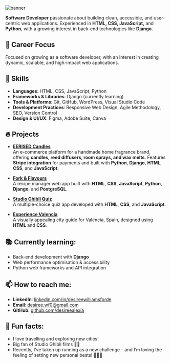![banner](https://github.com/desireealexia/desireealexia/assets/130295888/fa432496-0600-41c6-ba79-b8885b60be28)

**Software Developer** passionate about building clean, accessible, and user-centric web applications. Experienced in **HTML, CSS, JavaScript,** and **Python**, with a growing interest in back-end technologies like **Django**.

## 💼 Career Focus
Focused on growing as a software developer, with an interest in creating dynamic, scalable, and high-impact web applications.

## 🚀 Skills
- **Languages**: HTML, CSS, JavaScript, Python 
- **Frameworks & Libraries**: Django (currently learning)
- **Tools & Platforms**: Git, GitHub, WordPress, Visual Studio Code
- **Development Practices**: Responsive Web Design, Agile Methodology, SEO, Version Control
- **Design & UI/UX**: Figma, Adobe Suite, Canva

## 🔥 Projects
- [**EERISED Candles**](https://github.com/desireealexia/eerised-candles)  
  An e-commerce platform for a handmade home fragrance brand, offering **candles, reed diffusers, room sprays, and wax melts**. Features **Stripe integration** for payments and built with **Python**, **Django**, **HTML**, **CSS**, and **JavaScript**.
  
- [**Fork & Flavours**](https://github.com/desireealexia/fork_and_flavour)  
  A recipe manager web app built with **HTML**, **CSS**, **JavaScript**, **Python**, **Django**, and **PostgreSQL**.
  
- [**Studio Ghibli Quiz**](https://github.com/desireealexia/Studio-Ghibli-Quiz)  
  A multiple-choice quiz app developed with **HTML**, **CSS**, and **JavaScript**.

- [**Experience Valencia**](https://github.com/desireealexia/Experience-Valencia)  
  A visually appealing city guide for Valencia, Spain, designed using **HTML** and **CSS**.

## 📚 Currently learning:
- Back-end development with **Django**
- Web performance optimisation & accessibility
- Python web frameworks and API integration
  
## 📫 How to reach me:
- **LinkedIn**: [linkedin.com/in/desireewilliamsforde](https://www.linkedin.com/in/desireewilliamsforde/)
- **Email**: desiree.wf0@gmail.com
- **GitHub**: [github.com/desireealexia](https://github.com/desireealexia)

## 🎉 Fun facts:
- I love travelling and exploring new cities!
- Big fan of Studio Ghibli films 🎥🍿
- Recently, I’ve taken up running as a new challenge – and I’m loving the feeling of setting new personal bests! 🏃‍♀️💨
